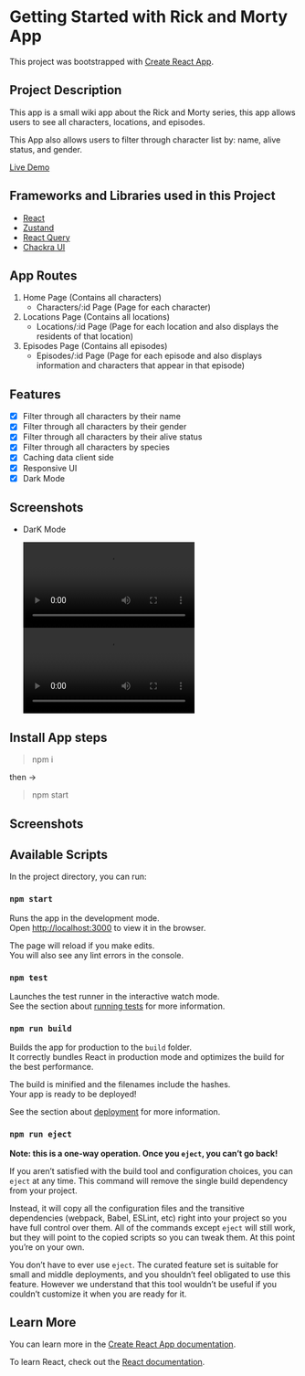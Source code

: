 # Getting Started with Rick and Morty App

This project was bootstrapped with
[Create React App](https://github.com/facebook/create-react-app).

## Project Description

This app is a small wiki app about the Rick and Morty series, this app allows users to see all characters, locations, and episodes.

This App also allows users to filter through character list by: name, alive status, and gender.

[Live Demo](https://rickandmorty-react-query.netlify.app/)

## Frameworks and Libraries used in this Project

- [React](https://reactjs.org/)
- [Zustand](https://zustand-demo.pmnd.rs/)
- [React Query](https://tanstack.com/query/v4/?from=reactQueryV3&original=https://react-query-v3.tanstack.com/)
- [Chackra UI](https://chakra-ui.com/)

## App Routes

1. Home Page (Contains all characters)
   - Characters/:id Page (Page for each character)
2. Locations Page (Contains all locations)
   - Locations/:id Page (Page for each location and also displays the residents of that location)
3. Episodes Page (Contains all episodes)
   - Episodes/:id Page (Page for each episode and also displays information and characters that appear in that episode)

## Features

- [x] Filter through all characters by their name
- [x] Filter through all characters by their gender
- [x] Filter through all characters by their alive status
- [x] Filter through all characters by species
- [x] Caching data client side
- [x] Responsive UI
- [x] Dark Mode

## Screenshots

- DarK Mode

  ![Alt text](https://i.imgur.com/X4Wwzui.mp4 'Dark Mode')
  ![Alt text](https://i.imgur.com/7RGNh17.mp4 'okej')

## Install App steps

> npm i

then ->

> npm start

## Screenshots

## Available Scripts

In the project directory, you can run:

### `npm start`

Runs the app in the development mode.<br /> Open
[http://localhost:3000](http://localhost:3000) to view it in the browser.

The page will reload if you make edits.<br /> You will also see any lint errors
in the console.

### `npm test`

Launches the test runner in the interactive watch mode.<br /> See the section
about
[running tests](https://facebook.github.io/create-react-app/docs/running-tests)
for more information.

### `npm run build`

Builds the app for production to the `build` folder.<br /> It correctly bundles
React in production mode and optimizes the build for the best performance.

The build is minified and the filenames include the hashes.<br /> Your app is
ready to be deployed!

See the section about
[deployment](https://facebook.github.io/create-react-app/docs/deployment) for
more information.

### `npm run eject`

**Note: this is a one-way operation. Once you `eject`, you can’t go back!**

If you aren’t satisfied with the build tool and configuration choices, you can
`eject` at any time. This command will remove the single build dependency from
your project.

Instead, it will copy all the configuration files and the transitive
dependencies (webpack, Babel, ESLint, etc) right into your project so you have
full control over them. All of the commands except `eject` will still work, but
they will point to the copied scripts so you can tweak them. At this point
you’re on your own.

You don’t have to ever use `eject`. The curated feature set is suitable for
small and middle deployments, and you shouldn’t feel obligated to use this
feature. However we understand that this tool wouldn’t be useful if you couldn’t
customize it when you are ready for it.

## Learn More

You can learn more in the
[Create React App documentation](https://facebook.github.io/create-react-app/docs/getting-started).

To learn React, check out the [React documentation](https://reactjs.org/).
